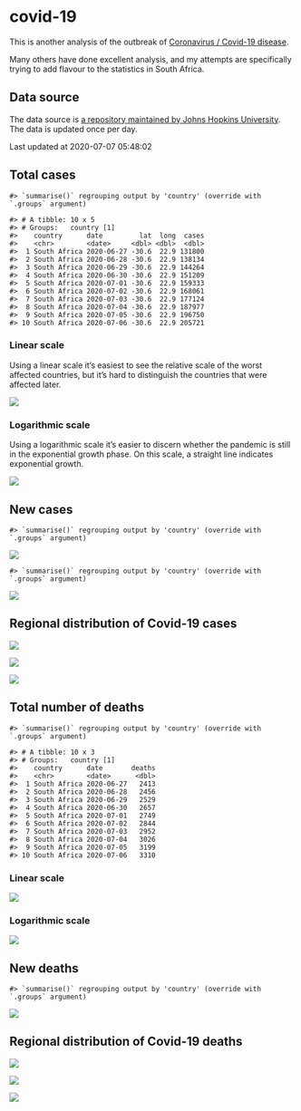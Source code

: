 
<!-- README.md is generated from README.Rmd. Please edit that file -->

# covid-19

<!-- badges: start -->

<!-- badges: end -->

This is another analysis of the outbreak of [Coronavirus / Covid-19
disease](https://en.wikipedia.org/wiki/Coronavirus_disease_2019).

Many others have done excellent analysis, and my attempts are
specifically trying to add flavour to the statistics in South Africa.

## Data source

The data source is [a repository maintained by Johns Hopkins
University](https://github.com/CSSEGISandData/COVID-19). The data is
updated once per day.

Last updated at 2020-07-07 05:48:02

## Total cases

    #> `summarise()` regrouping output by 'country' (override with `.groups` argument)

    #> # A tibble: 10 x 5
    #> # Groups:   country [1]
    #>    country      date         lat  long  cases
    #>    <chr>        <date>     <dbl> <dbl>  <dbl>
    #>  1 South Africa 2020-06-27 -30.6  22.9 131800
    #>  2 South Africa 2020-06-28 -30.6  22.9 138134
    #>  3 South Africa 2020-06-29 -30.6  22.9 144264
    #>  4 South Africa 2020-06-30 -30.6  22.9 151209
    #>  5 South Africa 2020-07-01 -30.6  22.9 159333
    #>  6 South Africa 2020-07-02 -30.6  22.9 168061
    #>  7 South Africa 2020-07-03 -30.6  22.9 177124
    #>  8 South Africa 2020-07-04 -30.6  22.9 187977
    #>  9 South Africa 2020-07-05 -30.6  22.9 196750
    #> 10 South Africa 2020-07-06 -30.6  22.9 205721

### Linear scale

Using a linear scale it’s easiest to see the relative scale of the worst
affected countries, but it’s hard to distinguish the countries that were
affected later.

![](README_files/figure-gfm/unnamed-chunk-5-1.png)<!-- -->

### Logarithmic scale

Using a logarithmic scale it’s easier to discern whether the pandemic is
still in the exponential growth phase. On this scale, a straight line
indicates exponential growth.

![](README_files/figure-gfm/unnamed-chunk-6-1.png)<!-- -->

## New cases

    #> `summarise()` regrouping output by 'country' (override with `.groups` argument)

![](README_files/figure-gfm/unnamed-chunk-7-1.png)<!-- -->

    #> `summarise()` regrouping output by 'country' (override with `.groups` argument)

![](README_files/figure-gfm/unnamed-chunk-8-1.png)<!-- -->

## Regional distribution of Covid-19 cases

![](README_files/figure-gfm/unnamed-chunk-9-1.png)<!-- -->

![](README_files/figure-gfm/unnamed-chunk-10-1.png)<!-- -->

![](README_files/figure-gfm/unnamed-chunk-11-1.png)<!-- -->

## Total number of deaths

    #> `summarise()` regrouping output by 'country' (override with `.groups` argument)

    #> # A tibble: 10 x 3
    #> # Groups:   country [1]
    #>    country      date       deaths
    #>    <chr>        <date>      <dbl>
    #>  1 South Africa 2020-06-27   2413
    #>  2 South Africa 2020-06-28   2456
    #>  3 South Africa 2020-06-29   2529
    #>  4 South Africa 2020-06-30   2657
    #>  5 South Africa 2020-07-01   2749
    #>  6 South Africa 2020-07-02   2844
    #>  7 South Africa 2020-07-03   2952
    #>  8 South Africa 2020-07-04   3026
    #>  9 South Africa 2020-07-05   3199
    #> 10 South Africa 2020-07-06   3310

### Linear scale

![](README_files/figure-gfm/unnamed-chunk-14-1.png)<!-- -->

### Logarithmic scale

![](README_files/figure-gfm/unnamed-chunk-15-1.png)<!-- -->

## New deaths

    #> `summarise()` regrouping output by 'country' (override with `.groups` argument)

![](README_files/figure-gfm/unnamed-chunk-16-1.png)<!-- -->

## Regional distribution of Covid-19 deaths

![](README_files/figure-gfm/unnamed-chunk-17-1.png)<!-- -->

![](README_files/figure-gfm/unnamed-chunk-18-1.png)<!-- -->

![](README_files/figure-gfm/unnamed-chunk-19-1.png)<!-- -->
